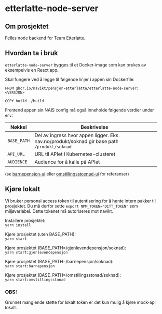 # etterlatte-node-server

## Om prosjektet

Felles node backend for Team Etterlatte.

## Hvordan ta i bruk

`etterlatte-node-server` bygges til et Docker-image som kan brukes av eksempelvis en React app.

Skal fungere ved å legge til følgende linjer i appen sin Dockerfile: 

``` 
FROM ghcr.io/navikt/pensjon-etterlatte/etterlatte-node-server:<VERSJON>

COPY build ./build
```

Frontend appen sin NAIS config må også inneholde følgende verdier under `env`:

| Nøkkel     | Beskrivelse |
| ---        | ---         |
|`BASE_PATH` | Del av ingress hvor appen ligger. Eks. nav.no/produkt/soknad gir base path `/produkt/soknad`  |        
|`API_URL`   | URL til APIet i Kubernetes-clusteret |   
|`AUDIENCE`  | Audience for å kalle på APIet |   

(se [barnepensjon-ui](../barnepensjon-ui/.nais) eller [omstillingsstoenad-ui](../omstillingsstoenad-ui/.nais) for referanser)

## Kjøre lokalt 

Vi bruker personal access token til autentisering for å hente intern pakker til prosjektet.
Du må derfor sette `export NPM_TOKEN='DITT_TOKEN'` som miljøvariabel.
Dette tokenet må autoriseres mot navikt.


Installere prosjektet:\
`yarn install`

Kjøre prosjektet (uten BASE_PATH):\
`yarn start`

Kjøre prosjektet (BASE_PATH=/gjenlevendepensjon/soknad):\
`yarn start:gjenlevendepensjon`

Kjøre prosjektet (BASE_PATH=/barnepensjon/soknad):\
`yarn start:barnepensjon`

Kjøre prosjektet (BASE_PATH=/omstillingsstonad/soknad):\
`yarn start:omstillingsstonad`

### OBS!

Grunnet manglende støtte for lokalt token er det kun mulig å kjøre mock-api lokalt. 

